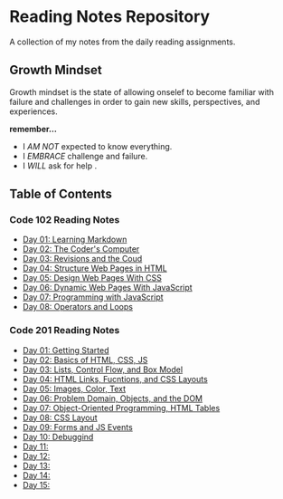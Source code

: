 # Reading Notes Repository

A collection of my notes from the daily reading assignments.

## Growth Mindset

Growth mindset is the state of allowing onselef to become familiar with failure and challenges in order to gain new skills, perspectives, and experiences.

**remember...**

- I _AM NOT_ expected to know everything.
- I _EMBRACE_ challenge and failure.
- I _WILL_ ask for help .

## Table of Contents

### Code 102 Reading Notes

- [Day 01: Learning Markdown](code-102n64/mod01.md)
- [Day 02: The Coder's Computer](code-102n64/mod02.md)
- [Day 03: Revisions and the Coud](code-102n64/mod03.md)
- [Day 04: Structure Web Pages in HTML](code-102n64/mod04.md)
- [Day 05: Design Web Pages With CSS](code-102n64/mod05.md)
- [Day 06: Dynamic Web Pages With JavaScript](code-102n64/mod06.md)
- [Day 07: Programming with JavaScript](code-102n64/mod07.md)
- [Day 08: Operators and Loops](code-102n64/mod08.md)

### Code 201 Reading Notes

- [Day 01: Getting Started](code-201n94/class-01.md)
- [Day 02: Basics of HTML, CSS, JS](code-201n94/class-02.md)
- [Day 03: Lists, Control Flow, and Box Model](code-201n94/class-03.md)
- [Day 04: HTML Links, Fucntions, and CSS Layouts](code-201n94/class-04.md)
- [Day 05: Images, Color, Text](code-201n94/class-05.md)
- [Day 06: Problem Domain, Objects, and the DOM](code-201n94/class-06.md)
- [Day 07: Object-Oriented Programming, HTML Tables](code-201n94/class-07.md)
- [Day 08: CSS Layout](code-201n94/class-08.md)
- [Day 09: Forms and JS Events](code-201n94/class-09.md)
- [Day 10: Debuggind](code-201n94/class-10.md)
- [Day 11:](code-201n94/class-11.md)
- [Day 12:](code-201n94/class-12.md)
- [Day 13:](code-201n94/class-13.md)
- [Day 14:](code-201n94/class-14.md)
- [Day 15:](code-201n94/class-15.md)
